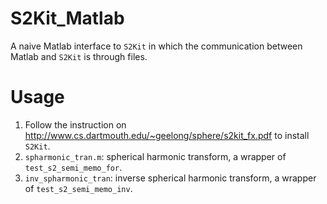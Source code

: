 # S2Kit_Matlab
A naive Matlab interface to `S2Kit` in which the communication between Matlab and `S2Kit` is through files.

# Usage
1. Follow the instruction on http://www.cs.dartmouth.edu/~geelong/sphere/s2kit_fx.pdf to install `S2Kit`.
2. `spharmonic_tran.m`: spherical harmonic transform, a wrapper of `test_s2_semi_memo_for`.
3. `inv_spharmonic_tran`: inverse spherical harmonic transform, a wrapper of `test_s2_semi_memo_inv`.
